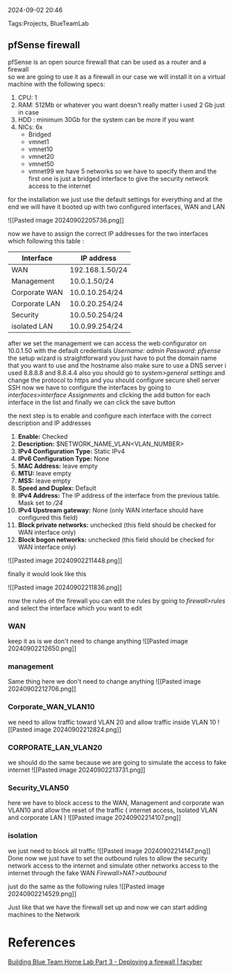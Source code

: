 2024-09-02 20:46

Tags:Projects, BlueTeamLab

## pfSense firewall

pfSense is an open source firewall that can be used as a router and a firewall \
so we are going to use it as a firewall in our case 
we will install it on a virtual machine with the following specs: 

1. CPU: 1 
2. RAM: 512Mb or whatever you want doesn't really matter i used 2 Gb just in case 
3. HDD : minimum 30Gb for the system can be more if you want
4. NICs: 6x 
	- Bridged 
	- vmnet1
	- vmnet10
	- vmnet20
	- vmnet50
	- vmnet99
we have 5 networks so we have to specify them and the first one is just a bridged interface to give the security network access to the internet 

for the installation we just use the default settings for everything and at the end we will have it booted up with two configured interfaces, WAN and LAN 

![[Pasted image 20240902205736.png]]

now we have to assign the correct IP addresses for the two interfaces 
which following this table :


| Interface     | IP address      |
| ------------- | --------------- |
| WAN           | 192.168.1.50/24 |
| Management    | 10.0.1.50/24    |
| Corporate WAN | 10.0.10.254/24  |
| Corporate LAN | 10.0.20.254/24  |
| Security      | 10.0.50.254/24  |
| isolated LAN  | 10.0.99.254/24  |
after we set the management we can access the web configurator on 10.0.1.50
with the default credentials *Username: admin Password: pfsense*
the setup wizard is straightforward you just have to put the domain name that you want to use and the hostname also make sure to use a DNS server i used 8.8.8.8 and 8.8.4.4
also you should go to _system>general settings_ and change the protocol to https
and you should configure secure shell server SSH
now we have to configure the interfaces by going to _interfaces_>_interface Assignments_ and clicking the add button for each interface in the list and finally we can click the save button

the next step is to enable and configure each interface with the correct description and IP addresses 

1. **Enable:** Checked
2. **Description:** $NETWORK_NAME_VLAN<VLAN_NUMBER>
3. **IPv4 Configuration Type:** Static IPv4
4. **IPv6 Configuration Type:** None
5. **MAC Address:** leave empty
6. **MTU:** leave empty
7. **MSS:** leave empty
8. **Speed and Duplex:** Default
9. **IPv4 Address:** The IP address of the interface from the previous table. Mask set to _/24_
10. **IPv4 Upstream gateway:** None (only WAN interface should have configured this field)
11. **Block private networks:** unchecked (this field should be checked for WAN interface only)
12. **Block bogon networks:** unchecked (this field should be checked for WAN interface only)


![[Pasted image 20240902211448.png]]

finally it would look like this 

![[Pasted image 20240902211836.png]]

now the rules of the firewall you can edit the rules by going to _firewall>rules_ and select the interface which you want to edit 
### WAN

keep it as is we don't need to change anything 
![[Pasted image 20240902212650.png]]
### management

Same thing here we don't need to change anything 
![[Pasted image 20240902212706.png]]

### Corporate_WAN_VLAN10

we need to allow traffic toward VLAN 20 and allow traffic inside VLAN 10 
![[Pasted image 20240902212824.png]]

### CORPORATE_LAN_VLAN20  

we should do the same because we are going to simulate the access to fake internet 
![[Pasted image 20240902213731.png]]


### Security_VLAN50 

here we have to block access to the WAN, Management and corporate wan VLAN10 and allow the reset of the traffic ( internet access, Isolated VLAN and corporate LAN )
![[Pasted image 20240902214107.png]]

### isolation 

we just need to block all traffic 
![[Pasted image 20240902214147.png]]
Done now we just have to set the outbound rules to allow the security network access to the internet and simulate other networks access to the internet through the fake WAN _Firewall>NAT>outbound_

just do the same as the following rules
![[Pasted image 20240902214529.png]]

Just like that we have the firewall set up and now we can start adding machines to the Network 
# References 
[Building Blue Team Home Lab Part 3 - Deploying a firewall | facyber](https://facyber.me/posts/blue-team-lab-guide-part-3/)


